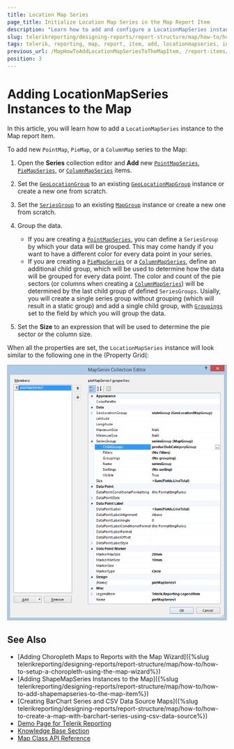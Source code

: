 ```yaml
---
title: Location Map Series
page_title: Initialize Location Map Series in the Map Report Item
description: "Learn how to add and configure a LocationMapSeries instance to the Map report item when using Telerik Reporting."
slug: telerikreporting/designing-reports/report-structure/map/how-to/how-to-add-locationmapseries-to-the-map-item
tags: telerik, reporting, map, report, item, add, locationmapseries, instance
previous_url: /MapHowToAddLocationMapSeriesToTheMapItem, /report-items/map/how-to/how-to-add-locationmapseries-to-the-map-item, /knowledge-base/map-add-locationmapseries
position: 3
---
```


# Adding LocationMapSeries Instances to the Map

In this article, you will learn how to add a `LocationMapSeries` instance to the Map report item.

To add new `PointMap`, `PieMap`, or a `ColumnMap` series to the Map:

1. Open the __Series__ collection editor and __Add__ new [`PointMapSeries`](/api/Telerik.Reporting.PointMapSeries), [`PieMapSeries`](/api/Telerik.Reporting.PieMapSeries), or [`ColumnMapSeries`](/api/Telerik.Reporting.ColumnMapSeries) items.
1. Set the [`GeoLocationGroup`](/api/Telerik.Reporting.LocationMapSeries#Telerik_Reporting_LocationMapSeries_GeoLocationGroup) to an existing [`GeoLocationMapGroup`](/api/Telerik.Reporting.GeoLocationMapGroup) instance or create a new one from scratch.
1. Set the [`SeriesGroup`](/api/Telerik.Reporting.MapSeriesBase#Telerik_Reporting_MapSeriesBase_SeriesGroup) to an existing [`MapGroup`](/api/Telerik.Reporting.MapGroup) instance or create a new one from scratch.
1. Group the data.

	+ If you are creating a [`PointMapSeries`](/api/Telerik.Reporting.PointMapSeries), you can define a `SeriesGroup` by which your data will be grouped. This may come handy if you want to have a different color for every data point in your series.
	+ If you are creating a [`PieMapSeries`](/api/Telerik.Reporting.PieMapSeries) or a [`ColumnMapSeries`](/api/Telerik.Reporting.ColumnMapSeries), define an additional child group, which will be used to determine how the data will be grouped for every data point. The color and count of the pie sectors (or columns when creating a [`ColumnMapSeries`](/api/Telerik.Reporting.ColumnMapSeries)) will be determined by the last child group of defined `SeriesGroups`. Usially, you will create a single series group without grouping (which will result in a static group) and add a single child group, with [`Groupings`](/api/Telerik.Reporting.GroupBase#Telerik_Reporting_GroupBase_Groupings) set to the field by which you will group the data.

1. Set the __Size__ to an expression that will be used to determine the pie sector or the column size.

When all the properties are set, the `LocationMapSeries` instance will look similar to the following one in the (Property Grid(:

![The Location Map Series as configured in the MapSeries Collection Editor of the Report Designer](images/Map_AddLocationMapSeries.png)

## See Also

* [Adding Choropleth Maps to Reports with the Map Wizard]({%slug telerikreporting/designing-reports/report-structure/map/how-to/how-to-setup-a-choropleth-using-the-map-wizard%})
* [Adding ShapeMapSeries Instances to the Map]({%slug telerikreporting/designing-reports/report-structure/map/how-to/how-to-add-shapemapseries-to-the-map-item%})
* [Creating BarChart Series and CSV Data Source Maps]({%slug telerikreporting/designing-reports/report-structure/map/how-to/how-to-create-a-map-with-barchart-series-using-csv-data-source%})
* [Demo Page for Telerik Reporting](https://demos.telerik.com/reporting)
* [Knowledge Base Section](/knowledge-base)
* [Map Class API Reference](/api/telerik.reporting.map)
